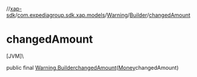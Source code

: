 //[xap-sdk](../../../../index.md)/[com.expediagroup.sdk.xap.models](../../index.md)/[Warning](../index.md)/[Builder](index.md)/[changedAmount](changed-amount.md)

# changedAmount

[JVM]\

public final [Warning.Builder](index.md)[changedAmount](changed-amount.md)([Money](../../-money/index.md)changedAmount)
